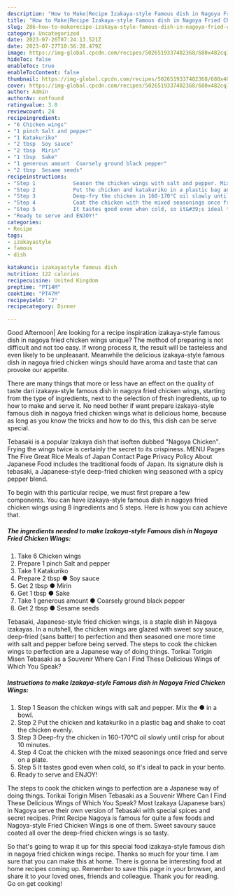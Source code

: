 ```yaml
---
description: "How to Make|Recipe Izakaya-style Famous dish in Nagoya Fried Chicken Wings {That is Simple"
title: "How to Make|Recipe Izakaya-style Famous dish in Nagoya Fried Chicken Wings {That is Simple"
slug: 286-how-to-makerecipe-izakaya-style-famous-dish-in-nagoya-fried-chicken-wings-that-is-simple
category: Uncategorized
date: 2023-07-26T07:24:13.521Z
date: 2023-07-27T10:56:28.479Z
image: https://img-global.cpcdn.com/recipes/5026519337402368/680x482cq70/izakaya-style-famous-dish-in-nagoya-fried-chicken-wings-recipe-main-photo.jpg
hideToc: false
enableToc: true
enableTocContent: false
thumbnail: https://img-global.cpcdn.com/recipes/5026519337402368/680x482cq70/izakaya-style-famous-dish-in-nagoya-fried-chicken-wings-recipe-main-photo.jpg
cover: https://img-global.cpcdn.com/recipes/5026519337402368/680x482cq70/izakaya-style-famous-dish-in-nagoya-fried-chicken-wings-recipe-main-photo.jpg
author: Admin
authorAv: notfound
ratingvalue: 3.8
reviewcount: 24
recipeingredient:
- "6 Chicken wings"
- "1 pinch Salt and pepper"
- "1 Katakuriko"
- "2 tbsp  Soy sauce"
- "2 tbsp  Mirin"
- "1 tbsp  Sake"
- "1 generous amount  Coarsely ground black pepper"
- "2 tbsp  Sesame seeds"
recipeinstructions:
- "Step 1            Season the chicken wings with salt and pepper. Mix the ● in a bowl."
- "Step 2            Put the chicken and katakuriko in a plastic bag and shake to coat the chicken evenly."
- "Step 3            Deep-fry the chicken in 160-170°C oil slowly until crisp for about 10 minutes."
- "Step 4            Coat the chicken with the mixed seasonings once fried and serve on a plate."
- "Step 5            It tastes good even when cold, so it&#39;s ideal to pack in your bento."
- "Ready to serve and ENJOY!"
categories:
- Recipe
tags:
- izakayastyle
- famous
- dish

katakunci: izakayastyle famous dish 
nutrition: 122 calories
recipecuisine: United Kingdom
preptime: "PT14M"
cooktime: "PT47M"
recipeyield: "2"
recipecategory: Dinner

---
```



Good Afternoon| Are looking for a recipe inspiration izakaya-style famous dish in nagoya fried chicken wings unique? The method of preparing is not difficult and not too easy. If wrong process it, the result will be tasteless and even likely to be unpleasant. Meanwhile the delicious izakaya-style famous dish in nagoya fried chicken wings should have aroma and taste that can provoke our appetite.






There are many things that more or less have an effect on the quality of taste dari izakaya-style famous dish in nagoya fried chicken wings, starting from the type of ingredients, next to the selection of fresh ingredients, up to how to make and serve it. No need bother if want prepare izakaya-style famous dish in nagoya fried chicken wings what is delicious home, because as long as you know the tricks and how to do this, this dish can be serve special.


Tebasaki is a popular Izakaya dish that isoften dubbed &#34;Nagoya Chicken&#34;. Frying the wings twice is certainly the secret to its crispiness. MENU Pages The Five Great Rice Meals of Japan Contact Page Privacy Policy About Japanese Food includes the traditional foods of Japan. Its signature dish is tebasaki, a Japanese-style deep-fried chicken wing seasoned with a spicy pepper blend.


To begin with this particular recipe, we must first prepare a few components. You can have izakaya-style famous dish in nagoya fried chicken wings using 8 ingredients and 5 steps. Here is how you can achieve that.

<!--inarticleads1-->

##### The ingredients needed to make Izakaya-style Famous dish in Nagoya Fried Chicken Wings:

1. Take 6 Chicken wings
1. Prepare 1 pinch Salt and pepper
1. Take 1 Katakuriko
1. Prepare 2 tbsp ● Soy sauce
1. Get 2 tbsp ● Mirin
1. Get 1 tbsp ● Sake
1. Take 1 generous amount ● Coarsely ground black pepper
1. Get 2 tbsp ● Sesame seeds


Tebasaki, Japanese-style fried chicken wings, is a staple dish in Nagoya izakayas. In a nutshell, the chicken wings are glazed with sweet soy sauce, deep-fried (sans batter) to perfection and then seasoned one more time with salt and pepper before being served. The steps to cook the chicken wings to perfection are a Japanese way of doing things. Torikai Torigin Misen Tebasaki as a Souvenir Where Can I Find These Delicious Wings of Which You Speak? 

<!--inarticleads2-->

##### Instructions to make Izakaya-style Famous dish in Nagoya Fried Chicken Wings:

1. Step 1            Season the chicken wings with salt and pepper. Mix the ● in a bowl.
1. Step 2            Put the chicken and katakuriko in a plastic bag and shake to coat the chicken evenly.
1. Step 3            Deep-fry the chicken in 160-170°C oil slowly until crisp for about 10 minutes.
1. Step 4            Coat the chicken with the mixed seasonings once fried and serve on a plate.
1. Step 5            It tastes good even when cold, so it&#39;s ideal to pack in your bento.
1. Ready to serve and ENJOY!

The steps to cook the chicken wings to perfection are a Japanese way of doing things. Torikai Torigin Misen Tebasaki as a Souvenir Where Can I Find These Delicious Wings of Which You Speak? Most Izakaya (Japanese bars) in Nagoya serve their own version of Tebasaki with special spices and secret recipes. Print Recipe Nagoya is famous for quite a few foods and Nagoya-style Fried Chicken Wings is one of them. Sweet savoury sauce coated all over the deep-fried chicken wings is so tasty. 

So that's going to wrap it up for this special food izakaya-style famous dish in nagoya fried chicken wings recipe. Thanks so much for your time. I am sure that you can make this at home. There is gonna be interesting food at home recipes coming up. Remember to save this page in your browser, and share it to your loved ones, friends and colleague. Thank you for reading. Go on get cooking!
